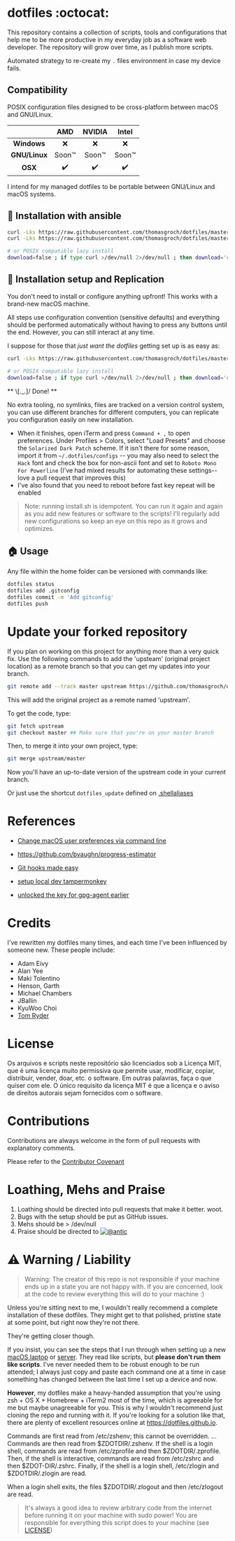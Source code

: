 # dotfiles :octocat:

This repository contains a collection of scripts, tools and configurations that help me to be more productive in my everyday job as a software web developer. The repository will grow over time, as I publish more scripts.

Automated strategy to re-create my `.` files environment in case my device fails.

## Compatibility

POSIX configuration files designed to be cross-platform between macOS and GNU/Linux.

|               | **AMD** | **NVIDIA** | **Intel** | 
| :-----------: | :-----: | :--------: | :-------: |
| **Windows**   | :x: | :x: | :x: |
| **GNU/Linux** | Soon:tm: | Soon:tm: | Soon:tm: |
| **OSX**       | :heavy_check_mark: | :heavy_check_mark: | :heavy_check_mark: |

I intend for my managed dotfiles to be portable between GNU/Linux and macOS systems.

## 🚀 Installation with ansible

```sh
curl -Lks https://raw.githubusercontent.com/thomasgroch/dotfiles/master/bootstrap.sh "https://gitlab.com/camilasrody/password-store.git" | /bin/bash
curl -Lks https://raw.githubusercontent.com/thomasgroch/dotfiles/master/ansible.sh | /bin/bash

# or POSIX compatible lazy install
download=false ; if type curl >/dev/null 2>/dev/null ; then download='curl -Lks' ; elif type wget >/dev/null ; then download='wget -O -' ; else ; echo "No way to download ansible; please install curl or wget with your package manager" ; fi ; eval "$download https://raw.githubusercontent.com/thomasgroch/dotfiles/master/bootstrap-ansible.sh" | /bin/bash
```

## 🚀 Installation setup and Replication

You don't need to install or configure anything upfront! This works with a brand-new macOS machine.

All steps use configuration convention (sensitive defaults) and everything should be performed automatically without having to press any buttons until the end. However, you can still interact at any time.

I suppose for those that _just want the dotfiles_ getting set up is as easy as:

```sh
curl -Lks https://raw.githubusercontent.com/thomasgroch/dotfiles/master/bootstrap.sh | /bin/bash

# or POSIX compatible lazy install
download=false ; if type curl >/dev/null 2>/dev/null ; then download='curl -Lks' ; elif type wget >/dev/null ; then download='wget -O -' ; else ; echo "No way to download dotfiles; please install curl or wget with your package manager" ; fi ; eval "$download https://raw.githubusercontent.com/thomasgroch/dotfiles/master/bootstrap.sh" | /bin/bash
```

** \\[._.]/ Done! **

No extra tooling, no symlinks, files are tracked on a version control system, you can use different branches for different computers, you can replicate you configuration easily on new installation.

* When it finishes, open iTerm and press `Command + ,` to open preferences. Under Profiles > Colors, select "Load Presets" and choose the `Solarized Dark Patch` scheme. If it isn't there for some reason, import it from `~/.dotfiles/configs` -- you may also need to select the `Hack` font and check the box for non-ascii font and set to `Roboto Mono For Powerline` (I've had mixed results for automating these settings--love a pull request that improves this)
* I've also found that you need to reboot before fast key repeat will be enabled

> Note: running install.sh is idempotent. You can run it again and again as you add new features or software to the scripts! I'll regularly add new configurations so keep an eye on this repo as it grows and optimizes.


## 🏠 Usage

Any file within the home folder can be versioned with commands like:

```sh
dotfiles status
dotfiles add .gitconfig
dotfiles commit -m 'Add gitconfig'
dotfiles push
```

# Update your forked repository

If you plan on working on this project for anything more than a very quick fix. Use the following commands to add the 'upsteam' (original project location) as a remote branch so that you can get my updates into your branch.

```sh
git remote add --track master upstream https://github.com/thomasgroch/dotfiles.git
```

This will add the original project as a remote named 'upstream'.

To get the code, type:

```sh
git fetch upstream
git checkout master ## Make sure that you're on your master branch
```

Then, to merge it into your own project, type:

```sh
git merge upstream/master
```

Now you'll have an up-to-date version of the upstream code in your current branch.

Or just use the shortcut `dotfiles_update` defined on [.shellaliases](../master/.shellaliases#L150)

# References

- [Change macOS user preferences via command line](https://pawelgrzybek.com/change-macos-user-preferences-via-command-line/)

- https://github.com/bvaughn/progress-estimator

- [Git hooks made easy](https://github.com/typicode/husky)

- [setup local dev tampermonkey](https://stackoverflow.com/questions/49509874/how-to-update-tampermonkey-script-to-a-local-file-programatically)

- [unlocked the key for gpg-agent earlier](https://serverfault.com/questions/560106/how-can-i-implement-ansible-with-per-host-passwords-securely)

# Credits

I've rewritten my dotfiles many times, and each time I've been influenced by someone new. These people include:

- Adam Eivy
- Alan Yee
- Maki Tolentino
- Henson, Garth
- Michael Chambers
- JBallin
- KyuWoo Choi
- [Tom Ryder](https://sanctum.geek.nz/)

# License

Os arquivos e scripts neste repositório são licenciados sob a Licença MIT, que é uma licença muito permissiva que permite usar, modificar, copiar, distribuir, vender, doar, etc. o software. Em outras palavras, faça o que quiser com ele. O único requisito da licença MIT é que a licença e o aviso de direitos autorais sejam fornecidos com o software.


# Contributions
Contributions are always welcome in the form of pull requests with explanatory comments.

Please refer to the [Contributor Covenant](https://github.com/thomasgroch/dotfiles/blob/master/CODE_OF_CONDUCT.md)

# Loathing, Mehs and Praise
1. Loathing should be directed into pull requests that make it better. woot.
2. Bugs with the setup should be put as GitHub issues.
3. Mehs should be > /dev/null
4. Praise should be directed to [![@antic](https://img.shields.io/twitter/follow/antic.svg?style=social&label=@antic)](https://twitter.com/antic)


# ⚠️ Warning / Liability
> Warning:
The creator of this repo is not responsible if your machine ends up in a state you are not happy with. If you are concerned, look at the code to review everything this will do to your machine :)

Unless you're sitting next to me, I wouldn't really recommend a complete
installation of these dotfiles. They might get to that polished, pristine state
at some point, but right now they're not there.

They're getting closer though.

If you insist, you can see the steps that I run through when setting up a new
[macOS laptop](osx-setup.sh) or [server](ubuntu-setup.sh). They read like
scripts, but __please don't run them like scripts__. I've never needed them to
be robust enough to be run attended; I always just copy and paste each command
one at a time in case something has changed between the last time I set up a
device and now.

__However__, my dotfiles make a heavy-handed assumption that you're using zsh +
OS X + Homebrew + iTerm2 most of the time, which is agreeable for me but maybe
unagreeable for you. This is why I wouldn't recommend just cloning the repo and
running with it. If you're looking for a solution like that, there are plenty of
excellent resources online at <https://dotfiles.github.io>.

Commands are first read from /etc/zshenv; this cannot be overridden. … Commands are then read from $ZDOTDIR/.zshenv. If the shell is a login shell, commands are read from /etc/zprofile and then $ZDOTDIR/.zprofile. Then, if the shell is interactive, commands are read from /etc/zshrc and then $ZDOT-DIR/.zshrc. Finally, if the shell is a login shell, /etc/zlogin and $ZDOTDIR/.zlogin are read.

When a login shell exits, the files $ZDOTDIR/.zlogout and then /etc/zlogout are read.

> It's always a good idea to review arbitrary code from the internet before running it on your machine with sudo power!
> You are responsible for everything this script does to your machine (see [LICENSE](LICENSE))
